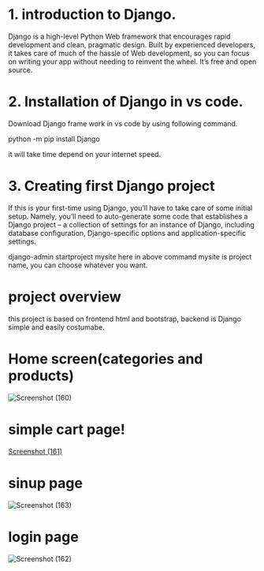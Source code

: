 
# 1.	introduction to Django.
Django is a high-level Python Web framework that encourages rapid development and clean, pragmatic design. Built by experienced developers, it takes care of much of the hassle of Web development, so you can focus on writing your app without needing to reinvent the wheel. It’s free and open source.

# 2.	Installation of Django in vs code.
Download Django frame work in vs code by using following command.

  python -m pip install Django

it will take time depend on your internet speed.

# 3.	Creating first Django project

If this is your first-time using Django, you’ll have to take care of some initial setup. Namely, you’ll need to auto-generate some code that establishes a Django project – a collection of settings for an instance of Django, including database configuration, Django-specific options and application-specific settings.

django-admin startproject mysite
here in above command mysite is project name, you can choose whatever you want.

# project overview
  this project is based on frontend html and bootstrap, backend is Django
  simple and easily costumabe.
  # Home screen(categories and products)
  ![Screenshot (160)](https://user-images.githubusercontent.com/79640658/127440847-8b4f6ec8-d62f-49aa-9586-a3ff2e1007fc.png)
  # simple cart page!
  [Screenshot (161)](https://user-images.githubusercontent.com/79640658/127440915-ae7b3bf3-70d3-46d8-bc3a-c0aafbad195b.png)
# sinup page
![Screenshot (163)](https://user-images.githubusercontent.com/79640658/127440876-c1aa6ce8-7855-47f1-bb78-6bdcc781daf6.png)
# login page
![Screenshot (162)](https://user-images.githubusercontent.com/79640658/127440992-a0d471e4-80ab-4c5d-8a52-0cb5bf91ce55.png)

